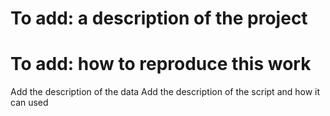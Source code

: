 # To add: a description of the project
# To add: how to reproduce this work
Add the description of the data
Add the description of the script and how it can used
